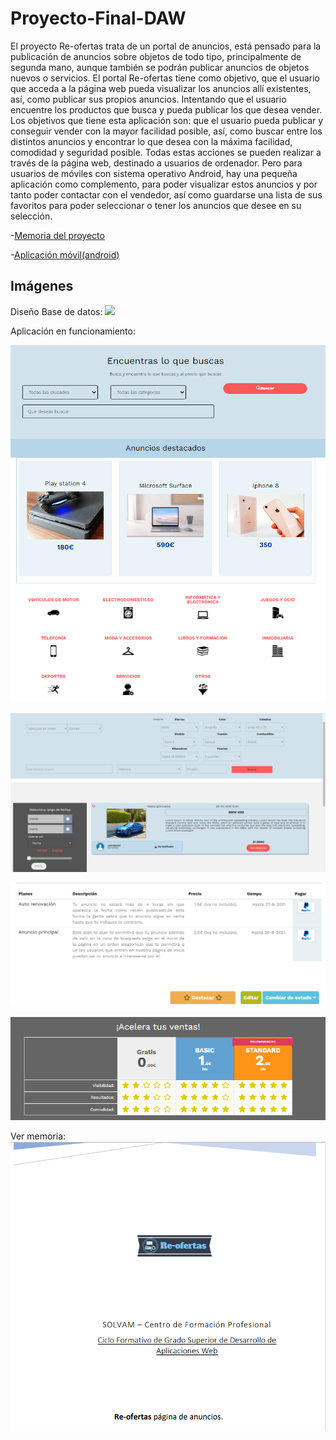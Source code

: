 # Proyecto-Final-DAW

El  proyecto  Re-ofertas trata  de un portal  de  anuncios,  está  pensado  para  la 
publicación  de  anuncios  sobre  objetos  de  todo  tipo,  principalmente  de  segunda 
mano, aunque también se podrán publicar anuncios de objetos nuevos o servicios. 
El portal Re-ofertas tiene como objetivo, que el usuario que acceda a la página web 
pueda visualizar los anuncios allí existentes, así, como publicar sus propios anuncios. 
Intentando  que  el  usuario  encuentre  los  productos  que  busca  y  pueda  publicar  los 
que desea vender.  
Los  objetivos  que  tiene esta  aplicación  son: que el  usuario  pueda publicar  y 
conseguir vender con la mayor facilidad posible, así, como buscar entre los distintos 
anuncios y encontrar lo que desea con la máxima facilidad, comodidad y seguridad 
posible. 
Todas  estas  acciones  se  pueden  realizar  a  través  de  la  página  web,  destinado  a 
usuarios de ordenador. Pero para usuarios de móviles con sistema operativo Android, 
hay una pequeña aplicación como complemento, para poder visualizar estos 
anuncios y por tanto poder contactar con el vendedor, así como guardarse una lista 
de  sus  favoritos  para  poder  seleccionar  o  tener  los  anuncios  que  desee  en  su 
selección. 

-[Memoria del proyecto](https://raw.githubusercontent.com/lugman/Proyecto-Final-DAW/main/Memoria_Lugman.pdf)

-[Aplicación móvil(android)](https://github.com/lugman/Proyectos-DAW/tree/main/Aplicacion-movil-proyecto-final-daw)

Imágenes
---

Diseño Base de datos:
![](https://github.com/lugman/Proyecto-Final-DAW/blob/main/dise%C3%B1o-bd.png)

Aplicación en funcionamiento:

![](https://github.com/lugman/Proyecto-Final-DAW/blob/main/buscar.png)

![](https://github.com/lugman/Proyecto-Final-DAW/blob/main/busqueda.png)

![](https://github.com/lugman/Proyecto-Final-DAW/blob/main/destacar-1.png)
<p aling="center">
  <img src="https://github.com/lugman/Proyecto-Final-DAW/blob/main/destacar-2.png">
</p>

Ver memoria:
[![](https://github.com/lugman/Proyecto-Final-DAW/blob/main/memoria.png)]((https://raw.githubusercontent.com/lugman/Proyecto-Final-DAW/main/Memoria_Lugman.pdf))
